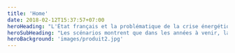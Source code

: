 ```yaml
---
title: 'Home'
date: 2018-02-12T15:37:57+07:00
heroHeading: "L'État français et la problématique de la crise énergétique"
heroSubHeading: "Les scénarios montrent que dans les années à venir, la production nationale d’énergie deviendra insuffisante. 1/4 de l'énergie dépensée chaque année en France est consommé par le secteur alimentaire (22% des dépenses en énergie). Ce chiffre représente une part importante de l’énergie dépensée, il est donc important d’agir."
heroBackground: 'images/produit2.jpg'
---
```


